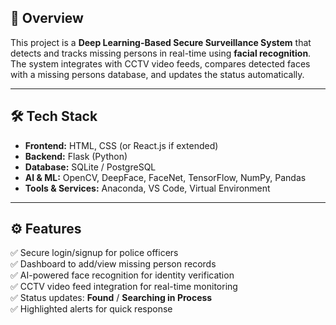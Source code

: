 ## 📖 Overview  
This project is a **Deep Learning-Based Secure Surveillance System** that detects and tracks missing persons in real-time using **facial recognition**. The system integrates with CCTV video feeds, compares detected faces with a missing persons database, and updates the status automatically.  

---

## 🛠️ Tech Stack  
- **Frontend:** HTML, CSS (or React.js if extended)  
- **Backend:** Flask (Python)  
- **Database:** SQLite / PostgreSQL  
- **AI & ML:** OpenCV, DeepFace, FaceNet, TensorFlow, NumPy, Pandas  
- **Tools & Services:** Anaconda, VS Code, Virtual Environment  

---

## ⚙️ Features  
✅ Secure login/signup for police officers  
✅ Dashboard to add/view missing person records  
✅ AI-powered face recognition for identity verification  
✅ CCTV video feed integration for real-time monitoring  
✅ Status updates: **Found** / **Searching in Process**  
✅ Highlighted alerts for quick response  
